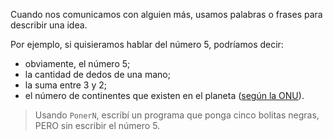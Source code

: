 Cuando nos comunicamos con alguien más, usamos palabras o frases para describir una idea.

Por ejemplo, si quisieramos hablar del número 5, podríamos decir:

* obviamente, el número 5;
* la cantidad de dedos de una mano;
* la suma entre 3 y 2;
* el número de continentes que existen en el planeta ([según la ONU](https://es.wikipedia.org/wiki/Continente#Modelos_continentales)).

> Usando `PonerN`, escribí un programa que ponga cinco bolitas negras, PERO sin escribir el número 5.
